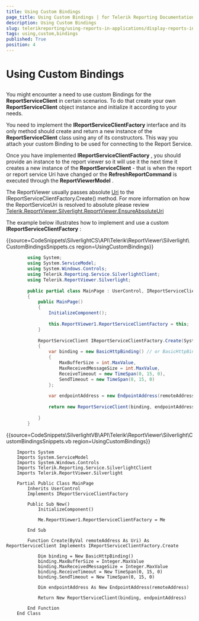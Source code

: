 ```yaml
---
title: Using Custom Bindings
page_title: Using Custom Bindings | for Telerik Reporting Documentation
description: Using Custom Bindings
slug: telerikreporting/using-reports-in-applications/display-reports-in-applications/silverlight-application/using-custom-bindings
tags: using,custom,bindings
published: True
position: 4
---
```


# Using Custom Bindings



## 

You might encounter a need to use custom Bindings for the __ReportServiceClient__ in certain scenarios. To do that create your own __ReportServiceClient__  object instance and initialize it according to your needs. 

You need to implement the __IReportServiceClientFactory__  interface and its only method should create and return a new instance of the __ReportServiceClient__ class using any of its constructors. This way you attach your custom Binding to be used for connecting to the Report Service.

Once you have implemented __IReportServiceClientFactory__ , you should provide an instance to the report viewer so it will use it the next time it creates a new instance of the __ReportServiceClient__  - that is when the report or report service Uri have changed or the __RefreshReportCommand__  is executed through the __ReportViewerModel__ . 

The ReportViewer usually passes absolute [Uri](http://msdn.microsoft.com/en-us/library/system.uri%28VS.95%29.aspx) to the IReportServiceClientFactory.Create() method.  				For more information on how the ReportServiceUri is resolved to absolute please review 				[Telerik.ReportViewer.Silverlight.ReportViewer.EnsureAbsoluteUri](/reporting/api/Telerik.ReportViewer.Silverlight.ReportViewer#Telerik_ReportViewer_Silverlight_ReportViewer_EnsureAbsoluteUri_System_Uri_)

The example below illustrates how to implement and use a custom __IReportServiceClientFactory__ :

{{source=CodeSnippets\SilverlightCS\API\Telerik\ReportViewer\Silverlight\CustomBindingsSnippets.cs region=UsingCustomBindings}}
````C#
	    using System;
	    using System.ServiceModel;
	    using System.Windows.Controls;
	    using Telerik.Reporting.Service.SilverlightClient;
	    using Telerik.ReportViewer.Silverlight;
	
	    public partial class MainPage : UserControl, IReportServiceClientFactory
	    {
	        public MainPage()
	        {
	            InitializeComponent();
	
	            this.ReportViewer1.ReportServiceClientFactory = this;
	        }
	
	        ReportServiceClient IReportServiceClientFactory.Create(System.Uri remoteAddress)
	        {
	            var binding = new BasicHttpBinding() // or BasicHttpBinding(BasicHttpSecurityMode.Transport) overload if SSL is used
	            {
	                MaxBufferSize = int.MaxValue,
	                MaxReceivedMessageSize = int.MaxValue,
	                ReceiveTimeout = new TimeSpan(0, 15, 0),
	                SendTimeout = new TimeSpan(0, 15, 0)
	            };
	
	            var endpointAddress = new EndpointAddress(remoteAddress);
	
	            return new ReportServiceClient(binding, endpointAddress);
	
	        }
	    }
````
{{source=CodeSnippets\SilverlightVB\API\Telerik\ReportViewer\Silverlight\CustomBindingsSnippets.vb region=UsingCustomBindings}}
````VB
	Imports System
	Imports System.ServiceModel
	Imports System.Windows.Controls
	Imports Telerik.Reporting.Service.SilverlightClient
	Imports Telerik.ReportViewer.Silverlight
	
	Partial Public Class MainPage
	    Inherits UserControl
	    Implements IReportServiceClientFactory
	
	    Public Sub New()
	        InitializeComponent()
	
	        Me.ReportViewer1.ReportServiceClientFactory = Me
	
	    End Sub
	
	    Function Create(ByVal remoteAddress As Uri) As ReportServiceClient Implements IReportServiceClientFactory.Create
	
	        Dim binding = New BasicHttpBinding()
	        binding.MaxBufferSize = Integer.MaxValue
	        binding.MaxReceivedMessageSize = Integer.MaxValue
	        binding.ReceiveTimeout = New TimeSpan(0, 15, 0)
	        binding.SendTimeout = New TimeSpan(0, 15, 0)
	
	        Dim endpointAddress As New EndpointAddress(remoteAddress)
	
	        Return New ReportServiceClient(binding, endpointAddress)
	
	    End Function
	End Class
````

